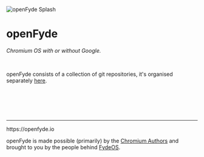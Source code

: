 ![openFyde Splash](https://fydeos.io/content/wp-content/uploads/2022/04/openfyde-splash-image.jpg, "openFyde Splash")
# openFyde
_Chromium OS with or without Google._

<br>

openFyde consists of a collection of git repositories, it's organised separately [here](https://github.com/openfyde).


<br>
<br>
<br>
<br>
<hr>
https://openfyde.io

<br>

openFyde is made possible (primarily) by the [Chromium Authors](https://www.chromium.org/chromium-projects/) and brought to you by the people behind [FydeOS](https://fydeos.io).
